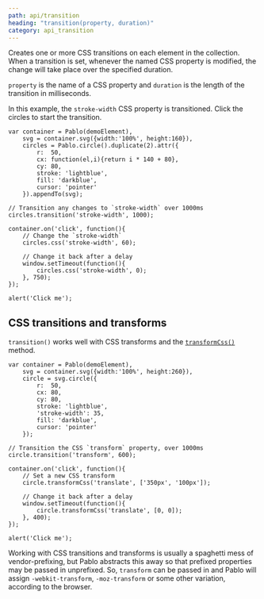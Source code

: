 ```yaml
---
path: api/transition
heading: "transition(property, duration)"
category: api_transition
---
```



Creates one or more CSS transitions on each element in the collection. When a transition is set, whenever the named CSS property is modified, the change will take place over the specified duration.

`property` is the name of a CSS property and `duration` is the length of the transition in milliseconds.

In this example, the `stroke-width` CSS property is transitioned. Click the circles to start the transition.

    var container = Pablo(demoElement),
        svg = container.svg({width:'100%', height:160}),
        circles = Pablo.circle().duplicate(2).attr({
            r:  50,
            cx: function(el,i){return i * 140 + 80},
            cy: 80,
            stroke: 'lightblue',
            fill: 'darkblue',
            cursor: 'pointer'
        }).appendTo(svg);

    // Transition any changes to `stroke-width` over 1000ms
    circles.transition('stroke-width', 1000);

    container.on('click', function(){
        // Change the `stroke-width`
        circles.css('stroke-width', 60);

        // Change it back after a delay
        window.setTimeout(function(){
            circles.css('stroke-width', 0);
        }, 750);
    });

    alert('Click me');


## CSS transitions and transforms

`transition()` works well with CSS transforms and the [`transformCss()`](/api/transformCss/) method.

    var container = Pablo(demoElement),
        svg = container.svg({width:'100%', height:260}),
        circle = svg.circle({
            r:  50,
            cx: 80,
            cy: 80,
            stroke: 'lightblue',
            'stroke-width': 35,
            fill: 'darkblue',
            cursor: 'pointer'
        });

    // Transition the CSS `transform` property, over 1000ms
    circle.transition('transform', 600);

    container.on('click', function(){
        // Set a new CSS transform
        circle.transformCss('translate', ['350px', '100px']);

        // Change it back after a delay
        window.setTimeout(function(){
            circle.transformCss('translate', [0, 0]);
        }, 400);
    });

    alert('Click me');

Working with CSS transitions and transforms is usually a spaghetti mess of vendor-prefixing, but Pablo abstracts this away so that prefixed properties may be passed in unprefixed. So, `transform` can be passed in and Pablo will assign `-webkit-transform`, `-moz-transform` or some other variation, according to the browser.

